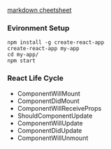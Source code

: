 
[markdown cheetsheet](https://cheatsheet.md/notable.pdf)

### Evironment Setup
```
npm install -g create-react-app
create-react-app my-app
cd my-app/
npm start
```

### React Life Cycle
* ComponentWillMount
* ComponentDidMount
* ComponentWillReceiveProps
* ShouldComponentUpdate
* ComponentWillUpdate
* ComponentDidUpdate
* ComponentWillUnmount
